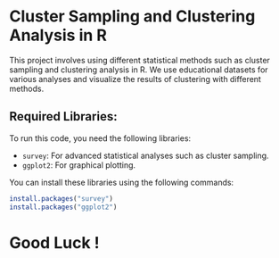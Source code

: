 # Cluster Sampling and Clustering Analysis in R

This project involves using different statistical methods such as cluster sampling and clustering analysis in R. We use educational datasets for various analyses and visualize the results of clustering with different methods.

## Required Libraries:
To run this code, you need the following libraries:
- `survey`: For advanced statistical analyses such as cluster sampling.
- `ggplot2`: For graphical plotting.

You can install these libraries using the following commands:
```R
install.packages("survey")
install.packages("ggplot2")
```
# Good Luck !
